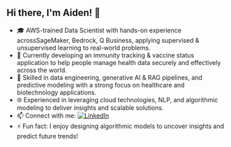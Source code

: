 ## Hi there, I'm Aiden! 👋

- 🎓 AWS-trained Data Scientist with hands-on experience acrossSageMaker, Bedrock, Q Business, applying supervised & unsupervised learning to real-world problems.
- 🌱 Currently developing an immunity tracking & vaccine status application to help people manage health data securely and effectively across the world.
- 🤝 Skilled in data engineering, generative AI & RAG pipelines, and predictive modeling with a strong focus on healthcare and biotechnology applications.
- 🌐 Experienced in leveraging cloud technologies, NLP, and algorithmic modeling to deliver insights and scalable solutions.
- 📫 Connect with me: [![LinkedIn](https://img.shields.io/badge/LinkedIn-Profile-blue?style=flat&logo=linkedin)](https://www.linkedin.com/in/aidennb/)
- ⚡ Fun fact: I enjoy designing algorithmic models to uncover insights and predict future trends!

